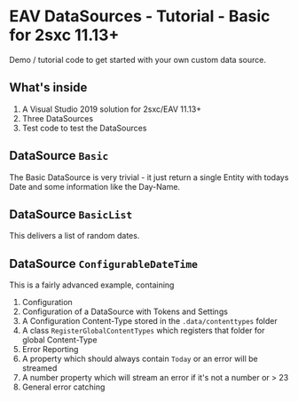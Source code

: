 # EAV DataSources - Tutorial - Basic for 2sxc 11.13+

Demo / tutorial code to get started with your own custom data source.

## What's inside

1. A Visual Studio 2019 solution for 2sxc/EAV 11.13+ 
1. Three DataSources
1. Test code to test the DataSources


## DataSource `Basic`

The Basic DataSource is very trivial - it just return a single Entity with todays Date and some information like the Day-Name.

## DataSource `BasicList`

This delivers a list of random dates.

## DataSource `ConfigurableDateTime`

This is a fairly advanced example, containing

1. Configuration
  1. Configuration of a DataSource with Tokens and Settings
  1. A Configuration Content-Type stored in the `.data/contenttypes` folder
  1. A class `RegisterGlobalContentTypes` which registers that folder for global Content-Type
1. Error Reporting
  1. A property which should always contain `Today` or an error will be streamed
  1. A number property which will stream an error if it's not a number or > 23
  1. General error catching

